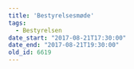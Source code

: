 ```yaml
---
title: 'Bestyrelsesmøde'
tags:
  - Bestyrelsen
date_start: "2017-08-21T17:30:00"
date_end: "2017-08-21T19:30:00"
old_id: 6619
---
```

